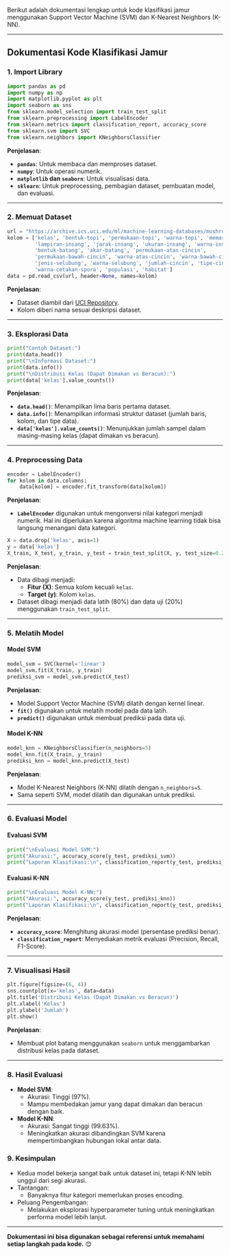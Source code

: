 Berikut adalah dokumentasi lengkap untuk kode klasifikasi jamur menggunakan Support Vector Machine (SVM) dan K-Nearest Neighbors (K-NN).

---

## **Dokumentasi Kode Klasifikasi Jamur**

### **1. Import Library**
```python
import pandas as pd
import numpy as np
import matplotlib.pyplot as plt
import seaborn as sns
from sklearn.model_selection import train_test_split
from sklearn.preprocessing import LabelEncoder
from sklearn.metrics import classification_report, accuracy_score
from sklearn.svm import SVC
from sklearn.neighbors import KNeighborsClassifier
```
**Penjelasan**:
- **`pandas`**: Untuk membaca dan memproses dataset.
- **`numpy`**: Untuk operasi numerik.
- **`matplotlib` dan `seaborn`**: Untuk visualisasi data.
- **`sklearn`**: Untuk preprocessing, pembagian dataset, pembuatan model, dan evaluasi.

---

### **2. Memuat Dataset**
```python
url = "https://archive.ics.uci.edu/ml/machine-learning-databases/mushroom/agaricus-lepiota.data"
kolom = ['kelas', 'bentuk-topi', 'permukaan-topi', 'warna-topi', 'memar', 'bau',
         'lampiran-insang', 'jarak-insang', 'ukuran-insang', 'warna-insang',
         'bentuk-batang', 'akar-batang', 'permukaan-atas-cincin',
         'permukaan-bawah-cincin', 'warna-atas-cincin', 'warna-bawah-cincin',
         'jenis-selubung', 'warna-selubung', 'jumlah-cincin', 'tipe-cincin',
         'warna-cetakan-spora', 'populasi', 'habitat']
data = pd.read_csv(url, header=None, names=kolom)
```
**Penjelasan**:
- Dataset diambil dari [UCI Repository](https://archive.ics.uci.edu/ml/datasets/Mushroom).
- Kolom diberi nama sesuai deskripsi dataset.

---

### **3. Eksplorasi Data**
```python
print("Contoh Dataset:")
print(data.head())
print("\nInformasi Dataset:")
print(data.info())
print("\nDistribusi Kelas (Dapat Dimakan vs Beracun):")
print(data['kelas'].value_counts())
```
**Penjelasan**:
- **`data.head()`**: Menampilkan lima baris pertama dataset.
- **`data.info()`**: Menampilkan informasi struktur dataset (jumlah baris, kolom, dan tipe data).
- **`data['kelas'].value_counts()`**: Menunjukkan jumlah sampel dalam masing-masing kelas (dapat dimakan vs beracun).

---

### **4. Preprocessing Data**
```python
encoder = LabelEncoder()
for kolom in data.columns:
    data[kolom] = encoder.fit_transform(data[kolom])
```
**Penjelasan**:
- **`LabelEncoder`** digunakan untuk mengonversi nilai kategori menjadi numerik. Hal ini diperlukan karena algoritma machine learning tidak bisa langsung menangani data kategori.

```python
X = data.drop('kelas', axis=1)
y = data['kelas']
X_train, X_test, y_train, y_test = train_test_split(X, y, test_size=0.2, random_state=42)
```
**Penjelasan**:
- Data dibagi menjadi:
  - **Fitur (X)**: Semua kolom kecuali `kelas`.
  - **Target (y)**: Kolom `kelas`.
- Dataset dibagi menjadi data latih (80%) dan data uji (20%) menggunakan `train_test_split`.

---

### **5. Melatih Model**
#### Model SVM
```python
model_svm = SVC(kernel='linear')
model_svm.fit(X_train, y_train)
prediksi_svm = model_svm.predict(X_test)
```
**Penjelasan**:
- Model Support Vector Machine (SVM) dilatih dengan kernel linear.
- **`fit()`** digunakan untuk melatih model pada data latih.
- **`predict()`** digunakan untuk membuat prediksi pada data uji.

#### Model K-NN
```python
model_knn = KNeighborsClassifier(n_neighbors=5)
model_knn.fit(X_train, y_train)
prediksi_knn = model_knn.predict(X_test)
```
**Penjelasan**:
- Model K-Nearest Neighbors (K-NN) dilatih dengan `n_neighbors=5`.
- Sama seperti SVM, model dilatih dan digunakan untuk prediksi.

---

### **6. Evaluasi Model**
#### Evaluasi SVM
```python
print("\nEvaluasi Model SVM:")
print("Akurasi:", accuracy_score(y_test, prediksi_svm))
print("Laporan Klasifikasi:\n", classification_report(y_test, prediksi_svm))
```
#### Evaluasi K-NN
```python
print("\nEvaluasi Model K-NN:")
print("Akurasi:", accuracy_score(y_test, prediksi_knn))
print("Laporan Klasifikasi:\n", classification_report(y_test, prediksi_knn))
```
**Penjelasan**:
- **`accuracy_score`**: Menghitung akurasi model (persentase prediksi benar).
- **`classification_report`**: Menyediakan metrik evaluasi (Precision, Recall, F1-Score).

---

### **7. Visualisasi Hasil**
```python
plt.figure(figsize=(6, 4))
sns.countplot(x='kelas', data=data)
plt.title('Distribusi Kelas (Dapat Dimakan vs Beracun)')
plt.xlabel('Kelas')
plt.ylabel('Jumlah')
plt.show()
```
**Penjelasan**:
- Membuat plot batang menggunakan `seaborn` untuk menggambarkan distribusi kelas pada dataset.

---

### **8. Hasil Evaluasi**
- **Model SVM**:
  - Akurasi: Tinggi (97%).
  - Mampu membedakan jamur yang dapat dimakan dan beracun dengan baik.
- **Model K-NN**:
  - Akurasi: Sangat tinggi (99.63%).
  - Meningkatkan akurasi dibandingkan SVM karena mempertimbangkan hubungan lokal antar data.

### **9. Kesimpulan**
- Kedua model bekerja sangat baik untuk dataset ini, tetapi K-NN lebih unggul dari segi akurasi.
- Tantangan:
  - Banyaknya fitur kategori memerlukan proses encoding.
- Peluang Pengembangan:
  - Melakukan eksplorasi hyperparameter tuning untuk meningkatkan performa model lebih lanjut.

--- 

**Dokumentasi ini bisa digunakan sebagai referensi untuk memahami setiap langkah pada kode.** 😊